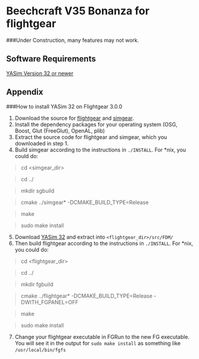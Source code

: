 Beechcraft V35 Bonanza for flightgear
=====================================
###Under Construction, many features may not work.

Software Requirements
---------------------
[YASim Version 32 or newer](#how-to-install-yasim-32-on-flightgear-300)


Appendix
--------

###How to install YASim 32 on Flightgear 3.0.0

1. Download the source for [flightgear](http://mirrors.ibiblio.org/pub/mirrors/flightgear/ftp/Source/) and [simgear](http://mirrors.ibiblio.org/pub/mirrors/simgear/ftp/Source/).
2. Install the dependency packages for your operating system (OSG, Boost, Glut (FreeGlut), OpenAL, plib)
3. Extract the source code for flightgear and simgear, which you downloaded in step 1.
4. Build simgear according to the instructions in `./INSTALL`. For *nix, you could do:

  >cd <simgear_dir>
  
  >cd ../
  
  >mkdir sgbuild
  
  >cmake ../simgear* -DCMAKE_BUILD_TYPE=Release
  
  >make
  
  >sudo make install

5. Download [YASim 32](http://emilianh.go.ro:6980/flightgear/misc/YASim.zip) and extract into `<flightgear_dir>/src/FDM/`
6. Then build flightgear according to the instructions in `./INSTALL`. For *nix, you could do:

  >cd <flightgear_dir>
  
  >cd ../
  
  >mkdir fgbuild
  
  >cmake ../flightgear* -DCMAKE_BUILD_TYPE=Release -DWITH_FGPANEL=OFF
  
  >make
  
  >sudo make install
  
7. Change your flightgear executable in FGRun to the new FG executable. You will see it in the output for `sudo make install` as something like `/usr/local/bin/fgfs`



